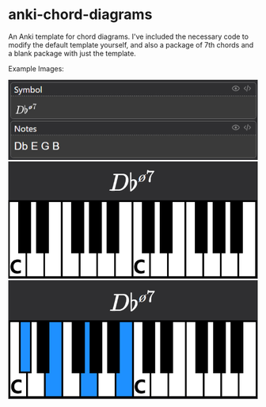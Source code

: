 # anki-chord-diagrams
An Anki template for chord diagrams. I've included the necessary code to modify the default template yourself, and also a package of 7th chords and a blank package with just the template.

Example Images:

![fields](https://github.com/BOBONA/anki-chord-diagrams/blob/main/example_images/fields.png?raw=true)
![front](https://github.com/BOBONA/anki-chord-diagrams/blob/main/example_images/front.png?raw=true)
![back](https://github.com/BOBONA/anki-chord-diagrams/blob/main/example_images/back.png?raw=true)
